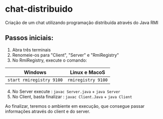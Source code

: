 # chat-distribuido
Criação de um chat utilizando programação distribuída através do Java RMI

## Passos iniciais:

1. Abra três terminais
2. Renomeie-os para "Client", "Server" e "RmiRegistry"
3. No RmiRegistry, execute o comando:

| Windows   | Linux e MacoS |
| ------------- | ------------- |
| `start rmiregistry 9100` | `rmiregistry 9100` |

4. No Server execute : `javac Server.java` + `java Server`
5. No Client, basta finalizar : `javac Client.Java` + `java Client`

Ao finalizar, teremos o ambiente em execução, que consegue passar informações através do client e do server.
